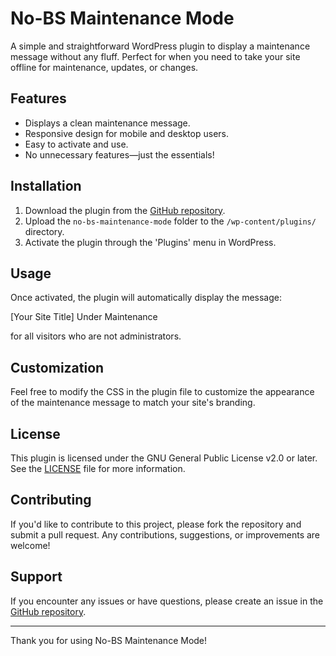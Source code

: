 # No-BS Maintenance Mode

A simple and straightforward WordPress plugin to display a maintenance message without any fluff. Perfect for when you need to take your site offline for maintenance, updates, or changes.

## Features

- Displays a clean maintenance message.
- Responsive design for mobile and desktop users.
- Easy to activate and use.
- No unnecessary features—just the essentials!

## Installation

1. Download the plugin from the [GitHub repository](https://github.com/justadityaraj/no-bs-maintenance-mode).
2. Upload the `no-bs-maintenance-mode` folder to the `/wp-content/plugins/` directory.
3. Activate the plugin through the 'Plugins' menu in WordPress.

## Usage

Once activated, the plugin will automatically display the message:

[Your Site Title] Under Maintenance


for all visitors who are not administrators. 

## Customization

Feel free to modify the CSS in the plugin file to customize the appearance of the maintenance message to match your site's branding.

## License

This plugin is licensed under the GNU General Public License v2.0 or later. See the [LICENSE](LICENSE) file for more information.

## Contributing

If you'd like to contribute to this project, please fork the repository and submit a pull request. Any contributions, suggestions, or improvements are welcome!

## Support

If you encounter any issues or have questions, please create an issue in the [GitHub repository](https://github.com/yourusername/no-bs-maintenance-mode/issues).

---

Thank you for using No-BS Maintenance Mode!
